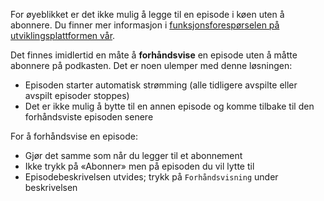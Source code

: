 For øyeblikket er det ikke mulig å legge til en episode i køen uten å abonnere. Du finner mer informasjon i [funksjonsforespørselen på utviklingsplattformen vår](https://github.com/AntennaPod/AntennaPod/issues/4710).

Det finnes imidlertid en måte å **forhåndsvise** en episode uten å måtte abonnere på podkasten. Det er noen ulemper med denne løsningen:

- Episoden starter automatisk strømming (alle tidligere avspilte eller avspilt episoder stoppes)
- Det er ikke mulig å bytte til en annen episode og komme tilbake til den forhåndsviste episoden senere

For å forhåndsvise en episode:

- Gjør det samme som når du legger til et abonnement
- Ikke trykk på «Abonner» men på episoden du vil lytte til
- Episodebeskrivelsen utvides; trykk på `Forhåndsvisning` under beskrivelsen
